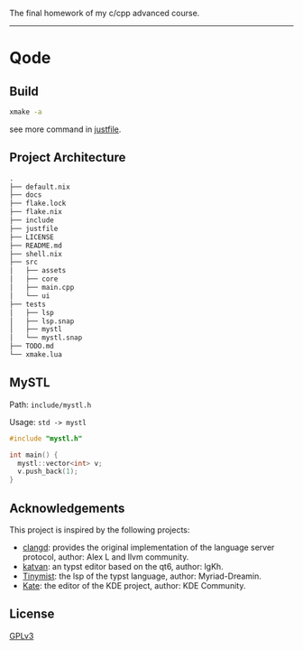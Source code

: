 The final homework of my c/cpp advanced course.

---

# Qode

## Build

```bash
xmake -a
```

see more command in [justfile](justfile).

## Project Architecture

```txt
.
├── default.nix
├── docs
├── flake.lock
├── flake.nix
├── include
├── justfile
├── LICENSE
├── README.md
├── shell.nix
├── src
│   ├── assets
│   ├── core
│   ├── main.cpp
│   └── ui
├── tests
│   ├── lsp
│   ├── lsp.snap
│   ├── mystl
│   └── mystl.snap
├── TODO.md
└── xmake.lua
```

## MySTL

Path: `include/mystl.h`

Usage: `std -> mystl`

```cpp
#include "mystl.h"

int main() {
  mystl::vector<int> v;
  v.push_back(1);
}
```

## Acknowledgements

This project is inspired by the following projects:

- [clangd][clangd]: provides the original implementation of the language server protocol, author: Alex L and llvm community.
- [katvan][katvan]: an typst editor based on the qt6, author: lgKh.
- [Tinymist][Tinymist]: the lsp of the typst language, author: Myriad-Dreamin.
- [Kate][Kate]: the editor of the KDE project, author: KDE Community.

## License

[GPLv3](LICENSE)

[clangd]: https://clangd.llvm.org/
[katvan]: https://github.com/IgKh/katvan
[Tinymist]: https://github.com/Myriad-Dreamin/tinymist
[Kate]: https://kate-editor.org/

